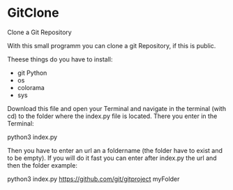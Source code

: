 # GitClone
Clone a Git Repository

With this small programm you can clone a git Repository, if this is public.

Theese things do you have to install:
- git Python
- os
- colorama
- sys

Download this file and open your Terminal and navigate in the terminal (with cd) to the folder where the index.py file is located. There you enter in the Terminal:

python3 index.py

Then you have to enter an url an a foldername (the folder have to exist and to be empty). If you will do it fast you can enter after index.py the url and then the folder example:

python3 index.py https://github.com/git/gitproject myFolder
